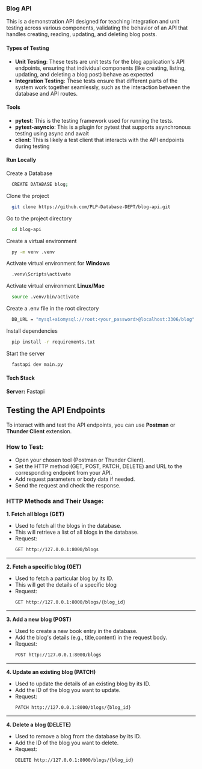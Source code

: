 ### Blog API
This is a demonstration API designed for teaching integration and unit testing across various components, validating the behavior of an API that handles creating, reading, updating, and deleting blog posts.
#### Types of Testing
- **Unit Testing**: These tests are unit tests for the blog application's API endpoints, ensuring that individual components (like creating, listing, updating, and deleting a blog post) behave as expected
- **Integration Testing**: These tests ensure that different parts of the system work together seamlessly, such as the interaction between the database and API routes.

#### Tools
- **pytest**: This is the testing framework used for running the tests.
- **pytest-asyncio**: This is a plugin for pytest that supports asynchronous testing using async and await
- **client**: This is likely a test client that interacts with the API endpoints during testing

#### Run Locally
Create a Database
```bash
  CREATE DATABASE blog;
```
Clone the project

```bash
  git clone https://github.com/PLP-Database-DEPT/blog-api.git
```

Go to the project directory

```bash
  cd blog-api
```
Create a virtual environment

```bash
  py -m venv .venv
```
Activate virtual environment for **Windows**

```bash
  .venv\Scripts\activate
```
Activate virtual environment **Linux/Mac**

```bash
  source .venv/bin/activate
```
Create a .env file in the root directory
```bash
  DB_URL = "mysql+aiomysql://root:<your_password>@localhost:3306/blog"
```
Install dependencies

```bash
  pip install -r requirements.txt
```

Start the server

```bash
  fastapi dev main.py
```

#### Tech Stack

**Server:** Fastapi

## Testing the API Endpoints
To interact with and test the API endpoints, you can use **Postman** or **Thunder Client** extension.
### How to Test:
- Open your chosen tool (Postman or Thunder Client).
- Set the HTTP method (GET, POST, PATCH, DELETE) and URL to the corresponding endpoint from your API.
- Add request parameters or body data if needed.
- Send the request and check the response.
### HTTP Methods and Their Usage:
**1. Fetch all blogs (GET)**
   - Used to fetch all the blogs in the database.
   - This will retrieve a list of all blogs in the database.
   - Request:
     ```bash
     GET http://127.0.0.1:8000/blogs
     ```
---
**2. Fetch a specific blog (GET)**
   - Used to fetch a particular blog by its ID.
   - This will get the details of a specific blog
   - Request:
     ```bash
     GET http://127.0.0.1:8000/blogs/{blog_id}
     ```
 ---
 **3. Add a new blog (POST)**
   - Used to create a new book entry in the database.
   - Add the blog's details (e.g., title,content) in the request body.
   - Request:
     ```bash
     POST http://127.0.0.1:8000/blogs
     ```
---
  **4. Update an existing blog (PATCH)**
   - Used to update the details of an existing blog by its ID.
   - Add the ID of the blog you want to update.
   - Request:
     ```bash
     PATCH http://127.0.0.1:8000/blogs/{blog_id}
     ```
---
  **4. Delete a blog (DELETE)**
   - Used to remove a blog from the database by its ID.
   - Add the ID of the blog you want to delete.
   - Request:
     ```bash
     DELETE http://127.0.0.1:8000/blogs/{blog_id}
     ```

